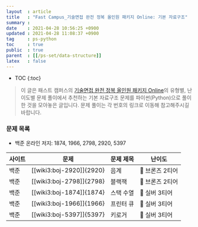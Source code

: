 ```yaml
---
layout  : article
title   : "Fast Campus_기술면접 완전 정복 올인원 패키지 Online: 기본 자료구조"
summary : 
date    : 2021-04-28 10:56:25 +0900
updated : 2021-04-28 11:08:37 +0900
tag     : ps-python
toc     : true
public  : true
parent  : [[/ps-set/data-structure]]
latex   : false
---
```

* TOC
{:toc}

> 이 글은 패스트 캠퍼스의 [기술면접 완전 정복 올인원 패키지 Online](https://fastcampus.co.kr/dev_online_algo)의 유형별, 난이도별 문제 풀이에서 추천하는 기본 자료구조 문제를 파이썬(Python)으로 풀이한 것을 모아놓은 글입니다. 문제 풀이는 각 번호의 링크로 이동해 참고해주시길 바랍니다.

### 문제 목록

* 백준 온라인 저지: 1874, 1966, 2798, 2920, 5397

| 사이트 | 문제                     | 문제 제목  | 난이도          |
| ------ | ------------------------ | ---------- | --------------- |
| 백준   | [[wiki3:boj-2920]]{2920} | 음계       | 🥉 브론즈 2티어 |
| 백준   | [[wiki3:boj-2798]]{2798} | 블랙잭     | 🥉 브론즈 2티어 |
| 백준   | [[wiki3:boj-1874]]{1874} | 스택 수열  | 🥈 실버 3티어   |
| 백준   | [[wiki3:boj-1966]]{1966} | 프린터 큐  | 🥈 실버 3티어   |
| 백준   | [[wiki3:boj-5397]]{5397} | 키로거     | 🥈 실버 3티어   |
